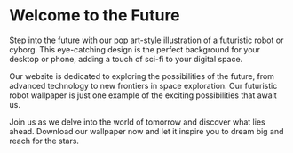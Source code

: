 <!--font:Poppins-->

# Welcome to the Future

Step into the future with our pop art-style illustration of a futuristic robot or cyborg. This eye-catching design is the perfect background for your desktop or phone, adding a touch of sci-fi to your digital space.

Our website is dedicated to exploring the possibilities of the future, from advanced technology to new frontiers in space exploration. Our futuristic robot wallpaper is just one example of the exciting possibilities that await us.

Join us as we delve into the world of tomorrow and discover what lies ahead. Download our wallpaper now and let it inspire you to dream big and reach for the stars.

<!--

Write me markdown content of website with wallpaper:

"A pop art-style wallpaper featuring a comic book-style illustration of a futuristic robot or cyborg."

The header of the page should not be copy of the text but rather a real content of the website which is using this wallpaper.


---


# Futuristic Robot Wallpaper

Decorate your desktop or phone with our eye-catching pop art-style wallpaper featuring a comic book-style illustration of a futuristic robot or cyborg. This unique design will add a touch of sci-fi to your digital space and make it stand out from the rest.

Download now and enjoy this cool wallpaper that is sure to impress your friends and colleagues.


---


Heading should not include word "wallpaper". The website should not be about the wallpaper itself, wallpaper is just a related background, rewrite whole content.


---


# Welcome to the Future

Step into the future with our pop art-style illustration of a futuristic robot or cyborg. This eye-catching design is the perfect background for your desktop or phone, adding a touch of sci-fi to your digital space.

Our website is dedicated to exploring the possibilities of the future, from advanced technology to new frontiers in space exploration. Our futuristic robot wallpaper is just one example of the exciting possibilities that await us.

Join us as we delve into the world of tomorrow and discover what lies ahead. Download our wallpaper now and let it inspire you to dream big and reach for the stars.


---


Write me a Google font which is best fitting for the website.

Pick from the list:
- Dancing Script
- Exo 2
- Playfair Display
- Inter
- Raleway
- Lobster
- Alegreya
- Open Sans
- Roboto
- Orbitron
- Great Vibes
- Futura
- Poppins
- IBM Plex Sans
- Lato
- Montserrat
- Barlow Condensed


Write just the font name nothing else.


---


Poppins

-->
